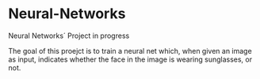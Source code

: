 # Neural-Networks
Neural Networks´ Project in progress

The goal of this proejct is to train a neural net which, when given an image as input, indicates whether the face in the image is wearing sunglasses, or not.
